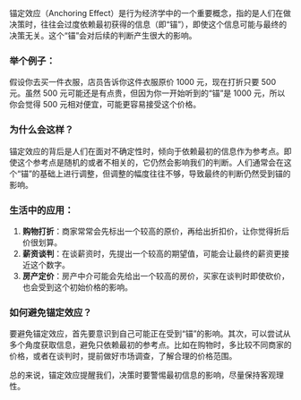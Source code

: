 锚定效应（Anchoring Effect）是行为经济学中的一个重要概念，指的是人们在做决策时，往往会过度依赖最初获得的信息（即“锚”），即使这个信息可能与最终的决策无关。这个“锚”会对后续的判断产生很大的影响。

### 举个例子：

假设你去买一件衣服，店员告诉你这件衣服原价 1000 元，现在打折只要 500 元。虽然 500 元可能还是有点贵，但因为你一开始听到的“锚”是 1000 元，所以你会觉得 500 元相对便宜，可能更容易接受这个价格。

### 为什么会这样？

锚定效应的背后是人们在面对不确定性时，倾向于依赖最初的信息作为参考点。即使这个参考点是随机的或者不相关的，它仍然会影响我们的判断。人们通常会在这个“锚”的基础上进行调整，但调整的幅度往往不够，导致最终的判断仍然受到锚的影响。

### 生活中的应用：

1. **购物打折**：商家常常会先标出一个较高的原价，再给出折扣价，让你觉得折后价很划算。
2. **薪资谈判**：在谈薪资时，先提出一个较高的期望值，可能会让最终的薪资更接近这个数字。
3. **房产定价**：房产中介可能会先给出一个较高的房价，买家在谈判时即使砍价，也会受到这个初始价格的影响。

### 如何避免锚定效应？

要避免锚定效应，首先要意识到自己可能正在受到“锚”的影响。其次，可以尝试从多个角度获取信息，避免只依赖最初的参考点。比如在购物时，多比较不同商家的价格，或者在谈判时，提前做好市场调查，了解合理的价格范围。

总的来说，锚定效应提醒我们，决策时要警惕最初信息的影响，尽量保持客观理性。
